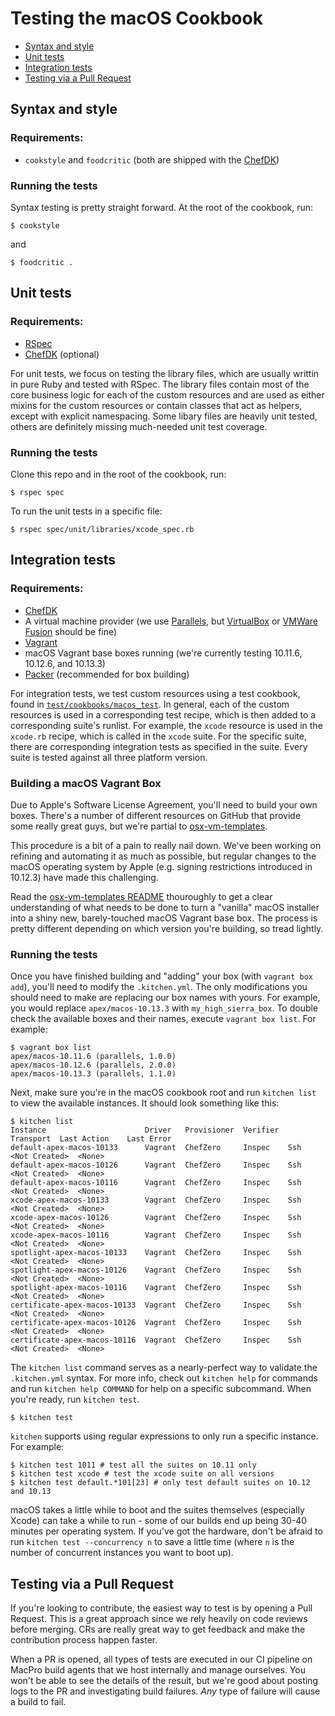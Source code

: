 # Testing the macOS Cookbook

- [Syntax and style](#syntax-and-style)
- [Unit tests](#unit-tests)
- [Integration tests](#integration-tests)
- [Testing via a Pull Request](#testing-via-a-pull-request)

## Syntax and style

### Requirements:

- `cookstyle` and `foodcritic` (both are shipped with the [ChefDK](https://downloads.chef.io/chefdk))

### Running the tests

Syntax testing is pretty straight forward. At the root of the cookbook, run:

```shell
$ cookstyle
```

and

```
$ foodcritic .
```

## Unit tests

### Requirements:

- [RSpec](http://rspec.info/)
- [ChefDK](https://downloads.chef.io/chefdk) (optional)

For unit tests, we focus on testing the library files, which are usually writtin
in pure Ruby and tested with RSpec. The library files contain most of the core
business logic for each of the custom resources and are used as either mixins
for the custom resources or contain classes that act as helpers, except with
explicit namespacing. Some libary files are heavily unit tested, others are definitely
missing much-needed unit test coverage.

### Running the tests

Clone this repo and in the root of the cookbook, run:

```shell
$ rspec spec
```

To run the unit tests in a specific file:

```shell
$ rspec spec/unit/libraries/xcode_spec.rb
```

## Integration tests

###  Requirements:

- [ChefDK](https://downloads.chef.io/chefdk)
- A virtual machine provider (we use [Parallels](https://www.parallels.com/landingpage/pd/general/), but [VirtualBox](https://www.virtualbox.org/wiki/Downloads) or [VMWare Fusion](https://www.vmware.com/products/fusion.html) should be fine)
- [Vagrant](https://www.vagrantup.com/)
- macOS Vagrant base boxes running (we're currently testing 10.11.6, 10.12.6, and 10.13.3)
- [Packer](https://www.packer.io/) (recommended for box building)

For integration tests, we test custom resources using a test cookbook, found in
[`test/cookbooks/macos_test`](https://github.com/Microsoft/macos-cookbook/tree/master/test/cookbooks/macos_test).
In general, each of the custom resources is used in a corresponding test recipe,
which is then added to a corresponding suite's runlist. For example, the `xcode`
resource is used in the `xcode.rb` recipe, which is called in the `xcode` suite.
For the specific suite, there are corresponding integration tests as specified
in the suite. Every suite is tested against all three platform version.

### Building a macOS Vagrant Box

Due to Apple's Software License Agreement, you'll need to build your own boxes.
There's a number of different resources on GitHub that provide some really great
guys, but we're partial to [osx-vm-templates](https://github.com/timsutton/osx-vm-templates).

This procedure is a bit of a pain to really nail down. We've been working on
refining and automating it as much as possible, but regular changes to the macOS
operating system by Apple (e.g. signing restrictions introduced in 10.12.3) have
made this challenging.

Read the [osx-vm-templates README](https://github.com/timsutton/osx-vm-templates/README.md)
thouroughly to get a clear understanding of what needs to be done to turn a "vanilla"
macOS installer into a shiny new, barely-touched macOS Vagrant base box. The process
is pretty different depending on which version you're building, so tread lightly.

### Running the tests

Once you have finished building and "adding" your box (with `vagrant box add`),
you'll need to modify the `.kitchen.yml`. The only modifications you should
need to make are replacing our box names with yours. For example, you would
replace `apex/macos-10.13.3` with `my_high_sierra_box`. To double check the
available boxes and their names, execute `vagrant box list`. For example:

```shell
$ vagrant box list
apex/macos-10.11.6 (parallels, 1.0.0)
apex/macos-10.12.6 (parallels, 2.0.0)
apex/macos-10.13.3 (parallels, 1.1.0)
```

Next, make sure you're in the macOS cookbook root and run `kitchen list` to view
the available instances. It should look something like this:

```shell
$ kitchen list
Instance                      Driver   Provisioner  Verifier  Transport  Last Action    Last Error
default-apex-macos-10133      Vagrant  ChefZero     Inspec    Ssh        <Not Created>  <None>
default-apex-macos-10126      Vagrant  ChefZero     Inspec    Ssh        <Not Created>  <None>
default-apex-macos-10116      Vagrant  ChefZero     Inspec    Ssh        <Not Created>  <None>
xcode-apex-macos-10133        Vagrant  ChefZero     Inspec    Ssh        <Not Created>  <None>
xcode-apex-macos-10126        Vagrant  ChefZero     Inspec    Ssh        <Not Created>  <None>
xcode-apex-macos-10116        Vagrant  ChefZero     Inspec    Ssh        <Not Created>  <None>
spotlight-apex-macos-10133    Vagrant  ChefZero     Inspec    Ssh        <Not Created>  <None>
spotlight-apex-macos-10126    Vagrant  ChefZero     Inspec    Ssh        <Not Created>  <None>
spotlight-apex-macos-10116    Vagrant  ChefZero     Inspec    Ssh        <Not Created>  <None>
certificate-apex-macos-10133  Vagrant  ChefZero     Inspec    Ssh        <Not Created>  <None>
certificate-apex-macos-10126  Vagrant  ChefZero     Inspec    Ssh        <Not Created>  <None>
certificate-apex-macos-10116  Vagrant  ChefZero     Inspec    Ssh        <Not Created>  <None>
```

The `kitchen list` command serves as a nearly-perfect way to validate the
`.kitchen.yml` syntax. For more info, check out `kitchen help` for commands and
run `kitchen help COMMAND` for help on a specific subcommand. When you're ready,
run `kitchen test`.

```shell
$ kitchen test
```

`kitchen` supports using regular expressions to only run a specific instance.
For example:

```shell
$ kitchen test 1011 # test all the suites on 10.11 only
$ kitchen test xcode # test the xcode suite on all versions
$ kitchen test default.*101[23] # only test default suites on 10.12 and 10.13
```

macOS takes a little while to boot and the suites themselves (especially Xcode)
can take a while to run - some of our builds end up being 30-40 minutes per operating
system. If you've got the hardware, don't be afraid to run
`kitchen test --concurrency n` to save a little time (where `n` is the number of concurrent
instances you want to boot up).

## Testing via a Pull Request

If you're looking to contribute, the easiest way to test is by opening a Pull
Request. This is a great approach since we rely heavily on code reviews before
merging. CRs are really great way to get feedback and make the contribution
process happen faster.

When a PR is opened, all types of tests are executed in our CI pipeline on MacPro
build agents that we host internally and manage ourselves. You won't be able to
see the details of the result, but we're good about posting logs to the PR and
investigating build failures. _Any_ type of failure will cause a build to fail.
